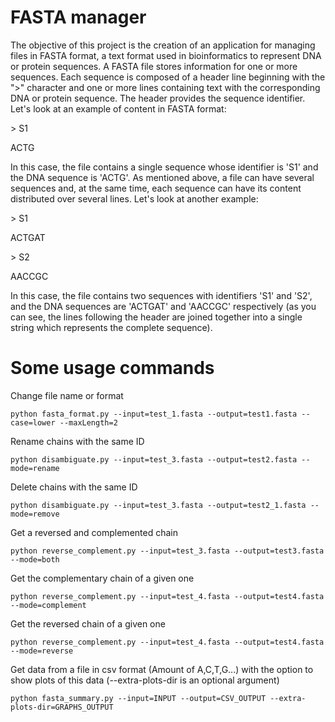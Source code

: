 # FASTA manager

The objective of this project is the creation of an application for managing files in FASTA format, a text format used in bioinformatics to represent DNA or protein sequences. A FASTA file stores information for one or more sequences. Each sequence is composed of a header line beginning with the ">" character and one or more lines containing text with the corresponding DNA or protein sequence. The header provides the sequence identifier. Let's look at an example of content in FASTA format:

 \> S1
 
 ACTG

In this case, the file contains a single sequence whose identifier is 'S1' and the DNA sequence is 'ACTG'. As mentioned above, a file can have several sequences and, at the same time, each sequence can have its content distributed over several lines. Let's look at another example:

\> S1

ACTGAT

\> S2

AACCGC

In this case, the file contains two sequences with identifiers 'S1' and 'S2', and the DNA sequences are 'ACTGAT' and 'AACCGC' respectively (as you can see, the lines following the header are joined together into a single string which represents the complete sequence). 

# Some usage commands
Change file name or format
<pre><code>python fasta_format.py --input=test_1.fasta --output=test1.fasta --case=lower --maxLength=2</pre></code>

Rename chains with the same ID
<pre><code>python disambiguate.py --input=test_3.fasta --output=test2.fasta --mode=rename</pre></code>

Delete chains with the same ID
<pre><code>python disambiguate.py --input=test_3.fasta --output=test2_1.fasta --mode=remove</pre></code>

Get a reversed and complemented chain
<pre><code>python reverse_complement.py --input=test_3.fasta --output=test3.fasta --mode=both</pre></code>

Get the complementary chain of a given one
<pre><code>python reverse_complement.py --input=test_4.fasta --output=test4.fasta --mode=complement</pre></code> 

Get the reversed chain of a given one
<pre><code>python reverse_complement.py --input=test_4.fasta --output=test4.fasta --mode=reverse</pre></code>

Get data from a file in csv format (Amount of A,C,T,G...) with the option to show plots of this data (--extra-plots-dir is an optional argument)
<pre><code>python fasta_summary.py --input=INPUT --output=CSV_OUTPUT --extra-plots-dir=GRAPHS_OUTPUT</pre></code>
